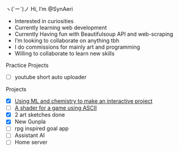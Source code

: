ヽ(´ー`)ノ Hi, I’m @SynAeri
- Interested in curiosities
- Currently learning web development
- Currently Having fun with Beautifulsoup API and web-scraping
- I’m looking to collaborate on anything tbh
- I do commissions for mainly art and programming
- Willing to collaborate to learn new skills

Practice Projects
- [ ] youtube short auto uploader


Projects
- [X] [Using ML and chemistry to make an interactive project](https://github.com/SynAeri/Organicle)
- [ ] [A shader for a game using ASCII](https://github.com/SynAeri/ASCII_Shader)
- [X] 2 art sketches done
- [X] New Gunpla
- [ ] rpg inspired goal app
- [ ] Assistant AI
- [ ] Home server

<!---
SynAeri/SynAeri is a ✨ special ✨ repository because its `README.md` (this file) appears on your GitHub profile.
You can click the Preview link to take a look at your changes.
--->
